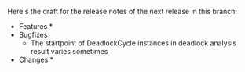 Here's the draft for the release notes of the next release in this branch:

* Features
  *
* Bugfixes
  * The startpoint of DeadlockCycle instances in deadlock analysis result varies sometimes
* Changes
  *
